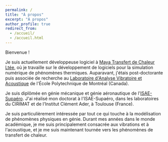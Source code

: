 ```yaml
---
permalink: /
title: "À propos"
excerpt: "À propos"
author_profile: true
redirect_from: 
  - /accueil/
  - /accueil.html
---
```


Bienvenue !

Je suis actuellement développeuse logiciel à [Maya Transfert de Chaleur Ltée](https://www.mayahtt.com/), où je travaille sur le développement de logiciels pour la simulation numérique de phénomènes thermiques. Auparavant, j'étais post-doctorante puis associée de recherche au [Laboratoire d'Analyse Vibratoire et Acoustique](http://lava.polymtl.ca/) de l'École Polytechnique de Montréal (Canada).

Je suis diplômée en génie mécanique et génie aéronautique de l'[ISAE-Supaéro](https://www.isae-supaero.fr/fr/). J'ai réalisé mon doctorat à l'ISAE-Supaéro, dans les laboratoires du CIRIMAT et de l'Institut Clément Ader, à Toulouse (France).

Je suis particulièrement intéressée par tout ce qui touche à la modélisation de phénomènes physiques en génie. Durant mes années dans le monde académique, je me suis principalement consacrée aux vibrations et à l'acoustique, et je me suis maintenant tournée vers les phénomènes de transfert de chaleur.
